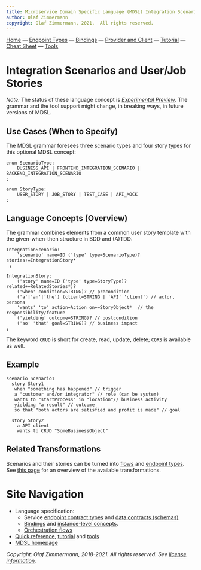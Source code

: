 ```yaml
---
title: Microservice Domain Specific Language (MDSL) Integration Scenarios and Stories
author: Olaf Zimmermann
copyright: Olaf Zimmermann, 2021.  All rights reserved.
---
```


[Home](./index) &mdash; [Endpoint Types](./servicecontract) &mdash; [Bindings](./bindings) &mdash; [Provider and Client](./optionalparts) &mdash; [Tutorial](./tutorial) &mdash; [Cheat Sheet](./quickreference) &mdash; [Tools](./tools)

Integration Scenarios and User/Job Stories
==========================================

_Note:_ The status of these language concept is [*Experimental Preview*](https://microservice-api-patterns.org/patterns/evolution/ExperimentalPreview.html). The grammar and the tool support might change, in breaking ways, in future versions of MDSL.

## Use Cases (When to Specify)

The MDSL grammar foresees three scenario types and four story types for this optional MDSL concept:

~~~
enum ScenarioType:
	BUSINESS_API | FRONTEND_INTEGRATION_SCENARIO | BACKEND_INTEGRATION_SCENARIO 
;

enum StoryType:
	USER_STORY | JOB_STORY | TEST_CASE | API_MOCK  
;
~~~

## Language Concepts (Overview)

The grammar combines elements from a common user story template with the given-when-then structure in BDD and (A)TDD:

~~~
IntegrationScenario:
	'scenario' name=ID ('type' type=ScenarioType)? stories+=IntegrationStory*
 ;

IntegrationStory:
	('story' name=ID ('type' type=StoryType)? related+=RelatedStories*)?
	('when' condition=STRING)? // precondition 
	('a'|'an'|'the') (client=STRING | 'API' 'client') // actor, persona
	'wants' 'to' action=Action on+=StoryObject*  // the responsibility/feature
	('yielding' outcome=STRING)? // postcondition 
	('so' 'that' goal=STRING)? // business impact
;
~~~

The keyword `CRUD` is short for create, read, update, delete; `CQRS` is available as well.

## Example

~~~
scenario Scenario1
  story Story1
   when "something has happened" // trigger
   a "customer and/or integrator" // role (can be system)
   wants to "startProcess" in "location"// business activity 
   yielding "a result" // outcome
   so that "both actors are satisfied and profit is made" // goal 
    
  story Story2
    a API client
    wants to CRUD "SomeBusinessObject"
~~~

## Related Transformations

Scenarios and their stories can be turned into [flows](./flows.md) and [endpoint types](./servicecontract). See [this page](soad.md) for an overview of the available transformations.

# Site Navigation

* Language specification: 
    * Service [endpoint contract types](./servicecontract) and [data contracts (schemas)](./datacontract)
    * [Bindings](./bindings) and [instance-level concepts](./optionalparts).
    * [Orchestration flows](flows.md)
* [Quick reference](./quickreference), [tutorial](./tutorial) and [tools](./tools)
* [MDSL homepage](./index)

*Copyright: Olaf Zimmermann, 2018-2021. All rights reserved. See [license information](https://github.com/Microservice-API-Patterns/MDSL-Specification/blob/master/LICENSE).*

<!-- *EOF* -->